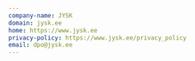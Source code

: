 ```yaml
---
company-name: JYSK
domain: jysk.ee
home: https://www.jysk.ee
privacy-policy: https://www.jysk.ee/privacy_policy
email: dpo@jysk.ee
---
```




